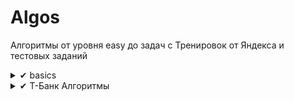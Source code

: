 # Algos

<p>Алгоритмы от уровня easy до задач с Тренировок от Яндекса и тестовых заданий</p>

<details>
  <summary>✔ basics</summary>
  <ul>
    <li>Алгоритм Рабина-Карпа<li>
    <li>Анаграммы<li>
    <li>Вернуть индексы двух значений, которые в сумме дают target.ipynb<li>
    <li>Вернуть массив квадратов чисел из массива.ipynb<li>
    <li>Второе по величине число в списке.ipynb<li>
    <li>Дубли.ipynb<li>
    <li>Общий префикс.ipynb<li>
    <li>Отсортированный массив из двух других.ipynb<li>
    <li>Палиндром.ipynb<li>
    <li>Первый уникальный символ в строке.ipynb<li>
    <li>Пузырьковая сортировка.ipynb<li>
    <li>Симметричность двоичного дерева.ipynb<li>
    <li>Судоку. Обратный поиск.ipynb<li>
    <li>Сумма всех четных чисел в списке.ipynb<li>
    <li>Факториал.ipynb<li>
    <li>Фибоначчи.ipynb</li>
  </ul>
</details>

<details>
  <summary>✔ Т-Банк Алгоритмы</summary>
  <ul>
    <li>X Задача 1</li>
    <li>X Задача 2</li>
    <li>X Задача 3</li>
    <li>X Задача 4</li>
    <li>X Задача 5</li>
    <li>X Задача 6</li>
    <li>X Задача 7</li>
  </ul>
</details>
